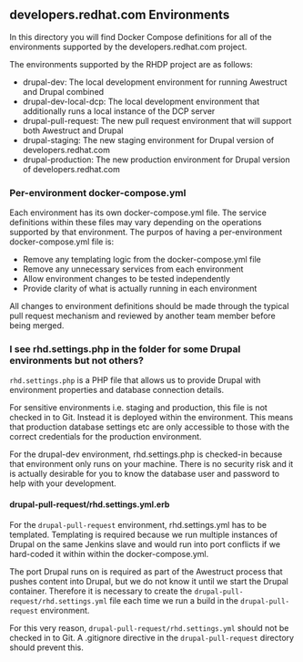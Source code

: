 ## developers.redhat.com Environments

In this directory you will find Docker Compose definitions for all of the environments supported by the
developers.redhat.com project.

The environments supported by the RHDP project are as follows:

* drupal-dev: The local development environment for running Awestruct and Drupal combined
* drupal-dev-local-dcp: The local development environment that additionally runs a local instance of the DCP server
* drupal-pull-request: The new pull request environment that will support both Awestruct and Drupal
* drupal-staging: The new staging environment for Drupal version of developers.redhat.com
* drupal-production: The new production environment for Drupal version of developers.redhat.com

### Per-environment docker-compose.yml

Each environment has its own docker-compose.yml file. The service definitions within these files may vary depending on
the operations supported by that environment. The purpos of having a per-environment docker-compose.yml file is:

* Remove any templating logic from the docker-compose.yml file
* Remove any unnecessary services from each environment
* Allow environment changes to be tested independently
* Provide clarity of what is actually running in each environment

All changes to environment definitions should be made through the typical pull request mechanism and reviewed by another
team member before being merged.


### I see rhd.settings.php in the folder for some Drupal environments but not others?

`rhd.settings.php` is a PHP file that allows us to provide Drupal with environment properties and database connection
details. 

For sensitive environments i.e. staging and production, this file is not checked in to Git. Instead
it is deployed within the environment. This means that production database settings etc are only accessible to those
with the correct credentials for the production environment.

For the drupal-dev environment, rhd.settings.php is checked-in because that environment only runs on your machine. There
is no security risk and it is actually desirable for you to know the database user and password to help with
your development.

#### drupal-pull-request/rhd.settings.yml.erb

For the `drupal-pull-request` environment, rhd.settings.yml has to be templated. Templating is required because we run
multiple instances of Drupal on the same Jenkins slave and would run into port conflicts if we hard-coded it within
within the docker-compose.yml.  

The port Drupal runs on is required as part of the Awestruct process that pushes content into Drupal, but we do not know
it until we start the Drupal container. Therefore it is necessary to create the `drupal-pull-request/rhd.settings.yml` 
file each time we run a build in the `drupal-pull-request` environment.

For this very reason, `drupal-pull-request/rhd.settings.yml` should not be checked in to Git. A .gitignore directive in the `drupal-pull-request` directory should prevent this.